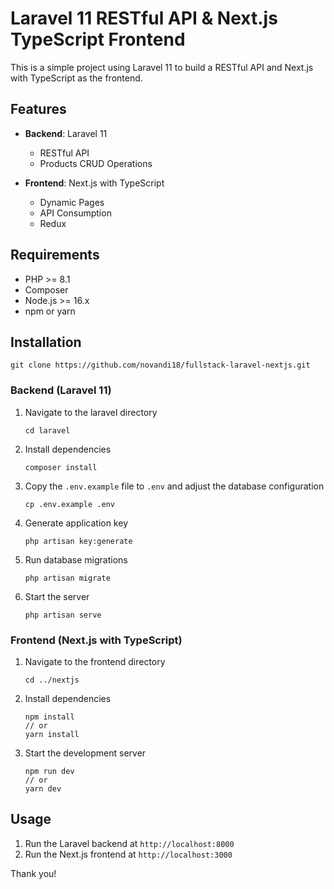 # Laravel 11 RESTful API & Next.js TypeScript Frontend

This is a simple project using Laravel 11 to build a RESTful API and Next.js with TypeScript as the frontend.

## Features

- **Backend**: Laravel 11
  - RESTful API
  - Products CRUD Operations

- **Frontend**: Next.js with TypeScript
  - Dynamic Pages
  - API Consumption
  - Redux

## Requirements

- PHP >= 8.1
- Composer
- Node.js >= 16.x
- npm or yarn

## Installation
```
git clone https://github.com/novandi18/fullstack-laravel-nextjs.git
```

### Backend (Laravel 11)

1. Navigate to the laravel directory
    ```
    cd laravel
    ```

2. Install dependencies
    ```
    composer install
    ```

3. Copy the `.env.example` file to `.env` and adjust the database configuration
    ```
    cp .env.example .env
    ```

4. Generate application key
    ```
    php artisan key:generate
    ```

5. Run database migrations
    ```
    php artisan migrate
    ```

6. Start the server
    ```
    php artisan serve
    ```

### Frontend (Next.js with TypeScript)

1. Navigate to the frontend directory
    ```
    cd ../nextjs
    ```

2. Install dependencies
    ```
    npm install
    // or
    yarn install
    ```

3. Start the development server
    ```
    npm run dev
    // or
    yarn dev
    ```

## Usage

1. Run the Laravel backend at `http://localhost:8000`
2. Run the Next.js frontend at `http://localhost:3000`

Thank you!
